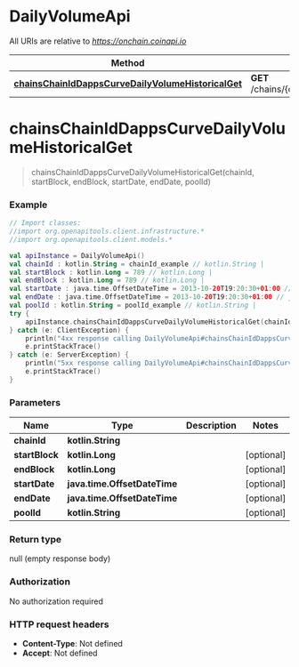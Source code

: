 # DailyVolumeApi

All URIs are relative to *https://onchain.coinapi.io*

Method | HTTP request | Description
------------- | ------------- | -------------
[**chainsChainIdDappsCurveDailyVolumeHistoricalGet**](DailyVolumeApi.md#chainsChainIdDappsCurveDailyVolumeHistoricalGet) | **GET** /chains/{chain_id}/dapps/curve/dailyVolume/historical | 


<a name="chainsChainIdDappsCurveDailyVolumeHistoricalGet"></a>
# **chainsChainIdDappsCurveDailyVolumeHistoricalGet**
> chainsChainIdDappsCurveDailyVolumeHistoricalGet(chainId, startBlock, endBlock, startDate, endDate, poolId)



### Example
```kotlin
// Import classes:
//import org.openapitools.client.infrastructure.*
//import org.openapitools.client.models.*

val apiInstance = DailyVolumeApi()
val chainId : kotlin.String = chainId_example // kotlin.String | 
val startBlock : kotlin.Long = 789 // kotlin.Long | 
val endBlock : kotlin.Long = 789 // kotlin.Long | 
val startDate : java.time.OffsetDateTime = 2013-10-20T19:20:30+01:00 // java.time.OffsetDateTime | 
val endDate : java.time.OffsetDateTime = 2013-10-20T19:20:30+01:00 // java.time.OffsetDateTime | 
val poolId : kotlin.String = poolId_example // kotlin.String | 
try {
    apiInstance.chainsChainIdDappsCurveDailyVolumeHistoricalGet(chainId, startBlock, endBlock, startDate, endDate, poolId)
} catch (e: ClientException) {
    println("4xx response calling DailyVolumeApi#chainsChainIdDappsCurveDailyVolumeHistoricalGet")
    e.printStackTrace()
} catch (e: ServerException) {
    println("5xx response calling DailyVolumeApi#chainsChainIdDappsCurveDailyVolumeHistoricalGet")
    e.printStackTrace()
}
```

### Parameters

Name | Type | Description  | Notes
------------- | ------------- | ------------- | -------------
 **chainId** | **kotlin.String**|  |
 **startBlock** | **kotlin.Long**|  | [optional]
 **endBlock** | **kotlin.Long**|  | [optional]
 **startDate** | **java.time.OffsetDateTime**|  | [optional]
 **endDate** | **java.time.OffsetDateTime**|  | [optional]
 **poolId** | **kotlin.String**|  | [optional]

### Return type

null (empty response body)

### Authorization

No authorization required

### HTTP request headers

 - **Content-Type**: Not defined
 - **Accept**: Not defined

